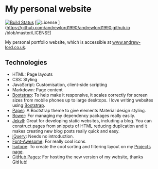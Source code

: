 # My personal website

[![Build Status](https://travis-ci.org/andrewlord1990/andrewlord1990.github.io.svg?branch=master)](https://travis-ci.org/andrewlord1990/andrewlord1990.github.io)
[![License](https://img.shields.io/badge/license-Apache%202.0-green.svg) ](https://github.com/andrewlord1990/andrewlord1990.github.io
/blob/master/LICENSE)

My personal portfolio website, which is accessible at www.andrew-lord.co.uk.

## Technologies

- HTML: Page layouts
- CSS: Styling
- JavaScript: Customisation, client-side scripting
- Markdown: Page content
- [Bootstrap]: To help make it responsive, it scales correctly for screen sizes from mobile phones up to large desktops. I love writing websites using [Bootstrap].
- [Paper]: A Bootstrap theme to give elements Material design styling.
- [Bower]: For managing my dependency packages really easily.
- [Jekyll]: Great for developing static websites, including a blog. You can construct pages from snippets of HTML reducing duplication and it makes creating new blog posts really quick and easy.
- [jQuery]: Needs no introduction.
- [Font-Awesome]: For really cool icons.
- [Isotope]: To create the cool sorting and filtering layout on my [Projects page](http://www.andrew-lord.co.uk#projects).
- [GitHub Pages]: For hosting the new version of my website, thanks GitHub!



[Bootstrap]: https://github.com/twbs/bootstrap
[Paper]: http://bootswatch.com/paper/
[Bower]: https://github.com/bower/bower
[Jekyll]: https://github.com/jekyll/jekyll
[jQuery]: https://github.com/jquery/jquery
[Font-Awesome]: https://github.com/FortAwesome/Font-Awesome
[Isotope]: https://github.com/metafizzy/isotope
[GitHub Pages]: https://pages.github.com/
